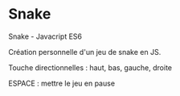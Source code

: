 # Snake
Snake - Javacript ES6

Création personnelle d'un jeu de snake en JS.

Touche directionnelles : haut, bas, gauche, droite

ESPACE : mettre le jeu en pause
